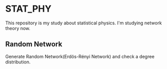 ﻿# STAT_PHY
This repository is my study about statistical physics. I'm studying network theory now.

## Random Network
Generate Random Network(Erdös-Rényi Network) and check a degree distribution.

